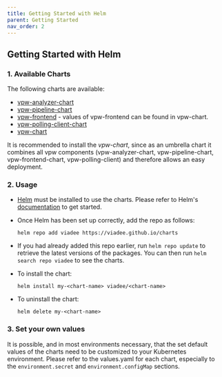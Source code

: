 ```yaml
---
title: Getting Started with Helm
parent: Getting Started
nav_order: 2
---
```

## Getting Started with Helm

### 1. Available Charts 

The following charts are available: 

* [vpw-analyzer-chart](https://github.com/viadee/vPW/tree/master/vpw-backend-parent/deployment/helm/vpw-analyzer-chart) 
* [vpw-pipeline-chart](https://github.com/viadee/vPW/tree/master/vpw-backend-parent/deployment/helm/vpw-pipeline-chart)
* [vpw-frontend](https://github.com/viadee/vPW/blob/master/vpw-backend-parent/deployment/helm-umbrella/vpw-chart/values.yaml) - values of vpw-frontend can be found in vpw-chart. 
* [vpw-polling-client-chart](https://github.com/viadee/camunda-kafka-polling-client/tree/master/camunda-kafka-polling-client/deployment/helm/vpw-polling-client-chart)  
* [vpw-chart](https://github.com/viadee/vPW/tree/master/vpw-backend-parent/deployment/helm-umbrella/vpw-chart) 

It is recommended to install the *vpw-chart*, since as an umbrella chart it combines all vpw components (vpw-analyzer-chart, vpw-pipeline-chart, vpw-frontend-chart, vpw-polling-client) and therefore allows an easy deployment.

### 2. Usage

* [Helm](https://helm.sh) must be installed to use the charts. Please refer to
  Helm's [documentation](https://helm.sh/docs) to get started.

* Once Helm has been set up correctly, add the repo as follows:

  `helm repo add viadee https://viadee.github.io/charts`

* If you had already added this repo earlier, run `helm repo update` to retrieve
  the latest versions of the packages.  You can then run `helm search repo
  viadee` to see the charts.

* To install the <chart-name> chart:

  `helm install my-<chart-name> viadee/<chart-name>`

* To uninstall the chart:

  `helm delete my-<chart-name>`

### 3. Set your own values

It is possible, and in most environments necessary, that the set default values of the charts need to be customized to your Kubernetes environment. Please refer to the values.yaml for each chart, especially to the `environment.secret` and `environment.configMap` sections. 
